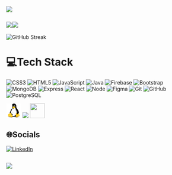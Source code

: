 <h1>
  <a href="https://git.io/typing-svg">
    <img src="https://readme-typing-svg.herokuapp.com?color=62F7F3&size=25&lines=Syed+Adnan+Ahmad">
  </a>
</h1>
<p align="right">
 <img align="left" src="https://github-readme-stats.vercel.app/api?username=ahmadsyed4312&show_icons=true&include_all_commits=true&bg_color=151515&title_color=ffff&text_color=fff9&icon_color=52CB61" />
</p>

  <img src="https://github-readme-stats.vercel.app/api/top-langs/?username=ahmadsyed4312&bg_color=151515&title_color=ffff&text_color=fff9&layout=compact" />
  
<br>

![GitHub Streak](http://github-readme-streak-stats.herokuapp.com/?user=ahmadsyed4312&theme=dark)

# 💻Tech Stack
![CSS3](https://img.shields.io/badge/css3-%231572B6.svg?style=for-the-badge&logo=css3&logoColor=white) ![HTML5](https://img.shields.io/badge/html5-%23E34F26.svg?style=for-the-badge&logo=html5&logoColor=white) ![JavaScript](https://img.shields.io/badge/javascript-%23323330.svg?style=for-the-badge&logo=javascript&logoColor=%23F7DF1E) ![Java](https://img.shields.io/badge/java-%23ED8B00.svg?style=for-the-badge&logo=java&logoColor=white) ![Firebase](https://img.shields.io/badge/firebase-%23039BE5.svg?style=for-the-badge&logo=firebase) ![Bootstrap](https://img.shields.io/badge/bootstrap-%23563D7C.svg?style=for-the-badge&logo=bootstrap&logoColor=white) ![MongoDB](https://img.shields.io/badge/MongoDB-%234ea94b.svg?style=for-the-badge&logo=mongodb&logoColor=white) ![Express](https://img.shields.io/badge/Express-000000?style=for-the-badge&logo=express&logoColor=61dbfb) ![React](https://img.shields.io/badge/react-000000?style=for-the-badge&logo=react&logoColor=61dbfb) ![Node](https://img.shields.io/badge/Nodejs-245700?style=for-the-badge&logo=node.js&logoColor=3dff33)	![Figma](https://img.shields.io/badge/figma-%23F24E1E.svg?style=for-the-badge&logo=figma&logoColor=white) ![Git](https://img.shields.io/badge/git-%23F05033.svg?style=for-the-badge&logo=git&logoColor=white) ![GitHub](https://img.shields.io/badge/github-%23121011.svg?style=for-the-badge&logo=github&logoColor=white) ![PostgreSQL](https://img.shields.io/badge/postgresql-%23323330?style=for-the-badge&logo=postgresql&logoColor=61dbfb)

<a href = "https://www.linux.org/" target="_blank"> <img height="40" src="https://raw.githubusercontent.com/devicons/devicon/master/icons/linux/linux-original.svg" alt="Linux"></a>
  <a href = "https://code.visualstudio.com/" target="_blank"><img height="40" src="https://upload.wikimedia.org/wikipedia/commons/thumb/9/9a/Visual_Studio_Code_1.35_icon.svg/1200px-Visual_Studio_Code_1.35_icon.svg.png"></a> <img height="40" width="40" src="https://voyager.postman.com/logo/postman-logo-icon-orange.svg">



## 🌐Socials
[![LinkedIn](https://img.shields.io/badge/LinkedIn-%230077B5.svg?logo=linkedin&logoColor=white)](www.linkedin.com/in/syedadnan03) 

  
 ## 
  <img src="https://komarev.com/ghpvc/?username=ahmadsyed4312" width=160px/>
  
#
